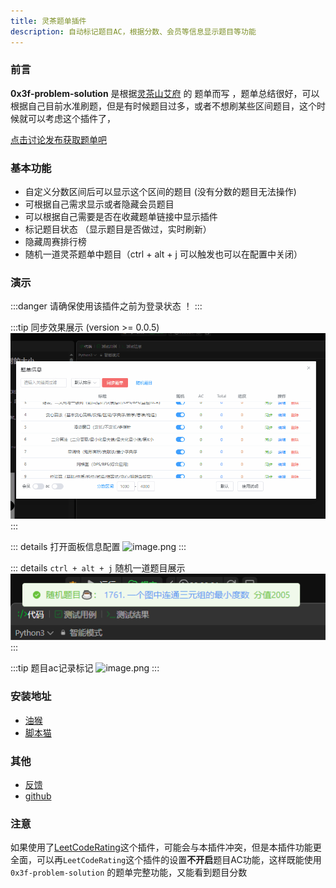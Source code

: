 ```yaml
---
title: 灵茶题单插件
description: 自动标记题目AC，根据分数、会员等信息显示题目等功能
---
```




### 前言

**0x3f-problem-solution** 是根据[灵茶山艾府](https://space.bilibili.com/206214) 的 题单而写 ，题单总结很好，可以根据自己目前水准刷题，但是有时候题目过多，或者不想刷某些区间题目，这个时候就可以考虑这个插件了，


[点击讨论发布获取题单吧](https://leetcode.cn/u/endlesscheng/)



###  基本功能

-  自定义分数区间后可以显示这个区间的题目 (没有分数的题目无法操作)
-  可根据自己需求显示或者隐藏会员题目
-  可以根据自己需要是否在收藏题单链接中显示插件
-  标记题目状态 （显示题目是否做过，实时刷新）
-  隐藏周赛排行榜
-  随机一道灵茶题单中题目（ctrl + alt + j 可以触发也可以在配置中关闭）


### 演示

:::danger 请确保使用该插件之前为登录状态 ！
:::

:::tip 同步效果展示 (version >= 0.0.5)
![/0x3f-problem-solution/demo.gif](/0x3f-problem-solution/demo.gif)
:::



::: details 打开面板信息配置
![image.png](https://scriptcat.org/api/v2/resource/image/ZQkTcnkpAMShGlGD)
:::

::: details `ctrl + alt + j` 随机一道题目展示
![/0x3f-problem-solution/demo.gif](/0x3f-problem-solution/random-tea.png)
:::





:::tip 题目ac记录标记
![image.png](https://scriptcat.org/api/v2/resource/image/ce3YGVmO085A6oHp)
:::




### 安装地址


- [油猴](https://cn-greasyfork.org/zh-CN/scripts/501134-0x3f-problem-solution)
- [脚本猫](https://scriptcat.org/zh-CN/script-show-page/1967)

### 其他

- [反馈](https://wuxin0011.github.io/tampermonkey-script/plugins/0x3f-problem-solution.html)
- [github](https://github.com/wuxin0011/tampermonkey-script/tree/main/0x3f-leetcode)



### 注意

如果使用了[LeetCodeRating](https://cn-greasyfork.org/zh-CN/scripts/450890-leetcoderating-%E6%98%BE%E7%A4%BA%E5%8A%9B%E6%89%A3%E5%91%A8%E8%B5%9B%E9%9A%BE%E5%BA%A6%E5%88%86)这个插件，可能会与本插件冲突，但是本插件功能更全面，可以再`LeetCodeRating`这个插件的设置**不开启**题目AC功能，这样既能使用 `0x3f-problem-solution` 的题单完整功能，又能看到题目分数